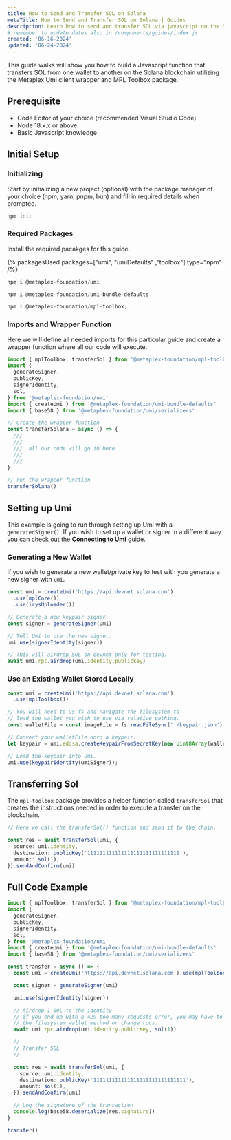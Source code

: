 ```yaml
---
title: How to Send and Transfer SOL on Solana
metaTitle: How to Send and Transfer SOL on Solana | Guides
description: Learn how to send and transfer SOL via javascript on the Solana blockchain.
# remember to update dates also in /components/guides/index.js
created: '06-16-2024'
updated: '06-24-2024'
---
```


This guide walks will show you how to build a Javascript function that transfers SOL from one wallet to another on the Solana blockchain utilizing the Metaplex Umi client wrapper and MPL Toolbox package.

## Prerequisite

- Code Editor of your choice (recommended Visual Studio Code)
- Node 18.x.x or above.
- Basic Javascript knowledge

## Initial Setup

### Initializing

Start by initializing a new project (optional) with the package manager of your choice (npm, yarn, pnpm, bun) and fill in required details when prompted.

```js
npm init
```

### Required Packages

Install the required pacakges for this guide.

{% packagesUsed packages=["umi", "umiDefaults" ,"toolbox"] type="npm" /%}

```js
npm i @metaplex-foundation/umi
```

```js
npm i @metaplex-foundation/umi-bundle-defaults
```

```js
npm i @metaplex-foundation/mpl-toolbox;
```

### Imports and Wrapper Function

Here we will define all needed imports for this particular guide and create a wrapper function where all our code will execute.

```ts
import { mplToolbox, transferSol } from '@metaplex-foundation/mpl-toolbox'
import {
  generateSigner,
  publicKey,
  signerIdentity,
  sol,
} from '@metaplex-foundation/umi'
import { createUmi } from '@metaplex-foundation/umi-bundle-defaults'
import { base58 } from '@metaplex-foundation/umi/serializers'

// Create the wrapper function
const transferSolana = async () => {
  ///
  ///
  ///  all our code will go in here
  ///
  ///
}

// run the wrapper function
transferSolana()
```

## Setting up Umi

This example is going to run through setting up Umi with a `generatedSigner()`. If you wish to set up a wallet or signer in a different way you can check out the [**Connecting to Umi**](/umi/connecting-to-umi) guide.

### Generating a New Wallet

If you wish to generate a new wallet/private key to test with you generate a new signer with `umi`.

```ts
const umi = createUmi('https://api.devnet.solana.com')
  .use(mplCore())
  .use(irysUploader())

// Generate a new keypair signer.
const signer = generateSigner(umi)

// Tell Umi to use the new signer.
umi.use(signerIdentity(signer))

// This will airdrop SOL on devnet only for testing.
await umi.rpc.airdrop(umi.identity.publickey)
```

### Use an Existing Wallet Stored Locally

```ts
const umi = createUmi('https://api.devnet.solana.com')
  .use(mplToolbox())

// You will need to us fs and navigate the filesystem to
// load the wallet you wish to use via relative pathing.
const walletFile = const imageFile = fs.readFileSync('./keypair.json')

// Convert your walletFile onto a keypair.
let keypair = umi.eddsa.createKeypairFromSecretKey(new Uint8Array(walletFile));

// Load the keypair into umi.
umi.use(keypairIdentity(umiSigner));
```

## Transferring Sol

The `mpl-toolbox` package provides a helper function called `transferSol` that creates the instructions needed in order to execute a transfer on the blockchain.

```ts
// Here we call the transferSol() function and send it to the chain.

const res = await transferSol(umi, {
  source: umi.identity,
  destination: publicKey('111111111111111111111111111111'),
  amount: sol(1),
}).sendAndConfirm(umi)
```

## Full Code Example

```ts
import { mplToolbox, transferSol } from '@metaplex-foundation/mpl-toolbox'
import {
  generateSigner,
  publicKey,
  signerIdentity,
  sol,
} from '@metaplex-foundation/umi'
import { createUmi } from '@metaplex-foundation/umi-bundle-defaults'
import { base58 } from '@metaplex-foundation/umi/serializers'

const transfer = async () => {
  const umi = createUmi('https://api.devnet.solana.com').use(mplToolbox())

  const signer = generateSigner(umi)

  umi.use(signerIdentity(signer))

  // Airdrop 1 SOL to the identity
  // if you end up with a 429 too many requests error, you may have to use
  // the filesystem wallet method or change rpcs.
  await umi.rpc.airdrop(umi.identity.publicKey, sol(1))

  //
  // Transfer SOL
  //

  const res = await transferSol(umi, {
    source: umi.identity,
    destination: publicKey('111111111111111111111111111111'),
    amount: sol(1),
  }).sendAndConfirm(umi)

  // Log the signature of the transaction
  console.log(base58.deserialize(res.signature))
}

transfer()
```
